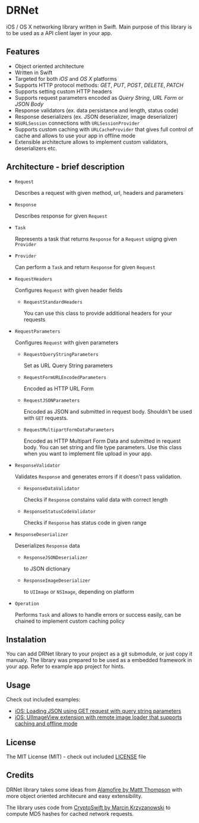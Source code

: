 DRNet
=====

iOS / OS X networking library written in Swift. Main purpose of this library is to be used as a API client layer in your app.

## Features

* Object oriented architecture
* Written in Swift
* Targeted for both _iOS_ and _OS X_ platforms
* Supports HTTP protocol methods: _GET_, _PUT_, _POST_, _DELETE_, _PATCH_
* Supports setting custom HTTP headers
* Supports request parameters encoded as _Query String_, _URL Form_ or _JSON Body_
* Response validators (ex. data persistance and length, status code)
* Response deserializers (ex. JSON deserializer, image deserializer)
* `NSURLSession` connections with `URLSessionProvider`
* Supports custom caching with `URLCacheProvider` that gives full control of cache and allows to use your app in offline mode
* Extensible architecture allows to implement custom validators, deserializers etc.

## Architecture - brief description

* `Request`
    
    Describes a request with given method, url, headers and parameters
    
* `Response`
    
    Describes response for given `Request`
    
* `Task`
    
    Represents a task that returns `Response` for a `Request` usigng given `Provider`
    
* `Provider`
    
    Can perform a `Task` and return `Response` for given `Request`

* `RequestHeaders`
     
     Configures `Request` with given header fields
     
     * `RequestStandardHeaders`
         
         You can use this class to provide additional headers for your requests
         
* `RequestParameters`
     
     Configures `Request` with given parameters
     
    * `RequestQueryStringParameters`
         
         Set as URL Query String parameters
         
    * `RequestFormURLEncodedParameters`
         
         Encoded as HTTP URL Form
         
    * `RequestJSONParameters`
         
         Encoded as JSON and submitted in request body. Shouldn't be used with `GET` requests.
         
    * `RequestMultipartFormDataParameters`
         
         Encoded as HTTP Multipart Form Data and submitted in request body. You can set string and file type parameters. Use this class when you want to implement file upload in your app.
         
* `ResponseValidator`
    
    Validates `Response` and generates errors if it doesn't pass validation.
    
    * `ResponseDataValidator`
       
       Checks if `Response` constains valid data with correct length
       
    * `ResponseStatusCodeValidator`
       
       Checks if `Response` has status code in given range
       
* `ResponseDeserializer`
    
    Deserializes `Response` data
    
    * `ResponseJSONDeserializer`
        
       to JSON dictionary
       
    * `ResponseImageDeserializer`
       
       to `UIImage` or `NSImage`, depending on platform
       
* `Operation`
    
    Performs `Task` and allows to handle errors or success easily, can be chained to implement custom caching policy
    

## Instalation

You can add DRNet library to your project as a git submodule, or just copy it manualy. The library was prepared to be used as a embedded framework in your app. Refer to example app project for hints.

## Usage

Check out included examples:
* [iOS: Loading JSON using GET request with query string parameters](DRNet-Example-iOS/DRNet-Example-iOS/UI/Example1ViewController.swift)
* [iOS: UIImageView extension with remote image loader that supports caching and offline mode](DRNet-Example-iOS/DRNet-Example-iOS/UI/Example2ViewController.swift)

## License

The MIT License (MIT) - check out included [LICENSE](LICENSE) file

## Credits

DRNet library takes some ideas from [Alamofire by Mattt Thompson](https://github.com/Alamofire/Alamofire) with more object oriented architecure and easy extensibility.

The library uses code from [CryptoSwift by Marcin Krzyzanowski](https://github.com/krzyzanowskim/CryptoSwift) to compute MD5 hashes for cached network requests.
